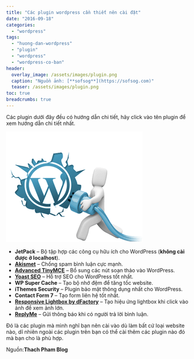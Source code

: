 ```yaml
---
title: "Các plugin wordpress cần thiết nên cài đặt"
date: "2016-09-18"
categories: 
  - "wordpress"
tags: 
  - "huong-dan-wordpress"
  - "plugin"
  - "wordpress"
  - "wordpress-co-ban"
header:
  overlay_image: /assets/images/plugin.png
  caption: "Nguồn ảnh: [**sofsog**](https://sofsog.com)" 
  teaser: /assets/images/plugin.png
toc: true
breadcrumbs: true
---
```


Các plugin dưới đây đều có hướng dẫn chi tiết, hãy click vào tên plugin để xem hướng dẫn chi tiết nhất.

![plugin](/assets/images/plugin.png)

- **JetPack** – Bộ tập hợp các công cụ hữu ích cho WordPress (**không cài được ở localhost**).
- **[Akismet](http://sofsog.com/2016/09/18/huong-dan-cai-dat-plugin-akismet-vao-wordpress-de-chong-spam/ "Hướng dẫn cài đặt plugin Akismet để chống spam")** – Chống spam bình luận cực mạnh.
- **[Advanced TinyMCE](http://sofsog.com/2016/09/18/huong-dan-cai-dat-plugin-tinymce-advanced-vao-wordpress/ "Cách sử dụng một plugin tiêu biểu")** – Bổ sung các nút soạn thảo vào WordPress.
- [**Yoast SEO**](http://sofsog.com/2016/09/18/huong-dan-cai-dat-va-cau-hinh-plugin-yoast-seo-vao-wordpress-wordpress-seo-by-yoast/) – Hỗ trợ SEO cho WordPress tốt nhất.
- **WP Super Cache** – Tạo bộ nhớ đệm để tăng tốc website.
- **iThemes Security** – Plugin bảo mật thông dụng nhất cho WordPress.
- **Contact Form 7** – Tạo form liên hệ tốt nhất.
- **[Responsive Lightbox by dFactory](http://sofsog.com/2016/09/19/tao-lightbox-cho-anh-tren-wordpress-voi-wp-lightbox-2/ "Tạo Lightbox cho ảnh trên WordPress với 1 cú click")** – Tạo hiệu ứng lightbox khi click vào ảnh để xem ảnh lớn.
- [**ReplyMe**](https://wordpress.org/plugins/replyme/) – Gửi thông báo khi có người trả lời bình luận.

Đó là các plugin mà mình nghĩ bạn nên cài vào dù làm bất cứ loại website nào, dĩ nhiên ngoài các plugin trên bạn có thể cài thêm các plugin nào đó mà bạn cho là phù hợp.

Nguồn:**Thach Pham Blog**
